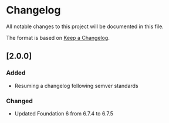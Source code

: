 # Changelog
All notable changes to this project will be documented in this file.

The format is based on [Keep a Changelog](https://keepachangelog.com/en/1.0.0/).

## [2.0.0]

### Added
- Resuming a changelog following semver standards

### Changed
- Updated Foundation 6 from 6.7.4 to 6.7.5
